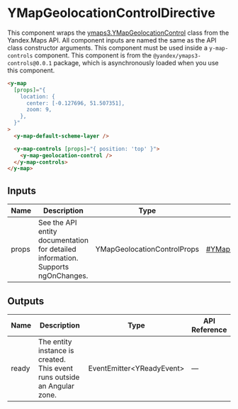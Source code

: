 # YMapGeolocationControlDirective


This component wraps the [ymaps3.YMapGeolocationControl](https://yandex.ru/dev/jsapi30/doc/ru/ref/packages/controls/#class-ymapgeolocationcontrol) class from the Yandex.Maps API.
All component inputs are named the same as the API class constructor arguments. This component must be used inside a `y-map-controls` component.
This component is from the `@yandex/ymaps3-controls@0.0.1` package, which is asynchronously loaded when you use this component.

```html
<y-map
  [props]="{
    location: {
      center: [-0.127696, 51.507351],
      zoom: 9,
    },
  }"
>
  <y-map-default-scheme-layer />

  <y-map-controls [props]="{ position: 'top' }">
    <y-map-geolocation-control />
  </y-map-controls>
</y-map>
```




## Inputs
| Name  | Description                                                                          | Type                        | API Reference                                                                                                           |
| ----- | ------------------------------------------------------------------------------------ | --------------------------- | ----------------------------------------------------------------------------------------------------------------------- |
| props |   See the API entity documentation for detailed information. Supports ngOnChanges.   | YMapGeolocationControlProps | [#YMapGeolocationControlProps](https://yandex.ru/dev/jsapi30/doc/ru/ref/packages/controls/#YMapGeolocationControlProps) |

## Outputs
| Name  | Description                                                                 | Type                                              | API Reference |
| ----- | --------------------------------------------------------------------------- | ------------------------------------------------- | ------------- |
| ready |   The entity instance is created. This event runs outside an Angular zone.  | EventEmitter<YReadyEvent<YMapGeolocationControl>> | —             |